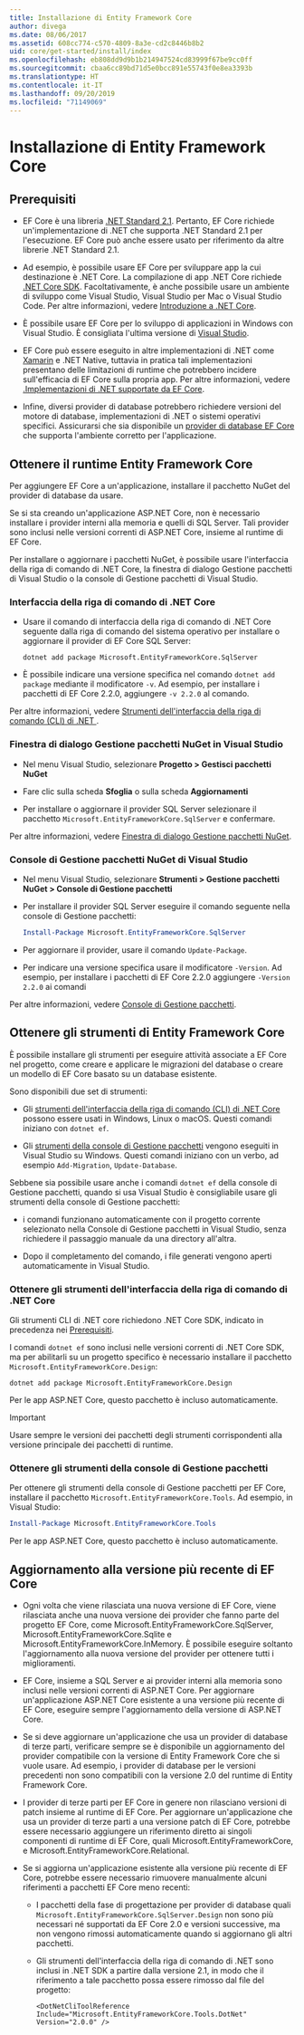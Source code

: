 ```yaml
---
title: Installazione di Entity Framework Core
author: divega
ms.date: 08/06/2017
ms.assetid: 608cc774-c570-4809-8a3e-cd2c8446b8b2
uid: core/get-started/install/index
ms.openlocfilehash: eb808dd9d9b1b214947524cd83999f67be9cc0ff
ms.sourcegitcommit: cbaa6cc89bd71d5e0bcc891e55743f0e8ea3393b
ms.translationtype: HT
ms.contentlocale: it-IT
ms.lasthandoff: 09/20/2019
ms.locfileid: "71149069"
---
```

# <a name="installing-entity-framework-core"></a>Installazione di Entity Framework Core

## <a name="prerequisites"></a>Prerequisiti

* EF Core è una libreria [.NET Standard 2.1](/dotnet/standard/net-standard). Pertanto, EF Core richiede un'implementazione di .NET che supporta .NET Standard 2.1 per l'esecuzione. EF Core può anche essere usato per riferimento da altre librerie .NET Standard 2.1. 

* Ad esempio, è possibile usare EF Core per sviluppare app la cui destinazione è .NET Core. La compilazione di app .NET Core richiede [.NET Core SDK](https://dotnet.microsoft.com/download). Facoltativamente, è anche possibile usare un ambiente di sviluppo come Visual Studio, Visual Studio per Mac o Visual Studio Code. Per altre informazioni, vedere [Introduzione a .NET Core](/dotnet/core/get-started).

* È possibile usare EF Core per lo sviluppo di applicazioni in Windows con Visual Studio. È consigliata l'ultima versione di [Visual Studio](https://visualstudio.microsoft.com/vs).

* EF Core può essere eseguito in altre implementazioni di .NET come [Xamarin](https://dotnet.microsoft.com/apps/xamarin) e .NET Native, tuttavia in pratica tali implementazioni presentano delle limitazioni di runtime che potrebbero incidere sull'efficacia di EF Core sulla propria app. Per altre informazioni, vedere [.Implementazioni di .NET supportate da EF Core](xref:core/platforms/index).

* Infine, diversi provider di database potrebbero richiedere versioni del motore di database, implementazioni di .NET o sistemi operativi specifici. Assicurarsi che sia disponibile un [provider di database EF Core](xref:core/providers/index) che supporta l'ambiente corretto per l'applicazione.

## <a name="get-the-entity-framework-core-runtime"></a>Ottenere il runtime Entity Framework Core

Per aggiungere EF Core a un'applicazione, installare il pacchetto NuGet del provider di database da usare.

Se si sta creando un'applicazione ASP.NET Core, non è necessario installare i provider interni alla memoria e quelli di SQL Server. Tali provider sono inclusi nelle versioni correnti di ASP.NET Core, insieme al runtime di EF Core.  

Per installare o aggiornare i pacchetti NuGet, è possibile usare l'interfaccia della riga di comando di .NET Core, la finestra di dialogo Gestione pacchetti di Visual Studio o la console di Gestione pacchetti di Visual Studio.

### <a name="net-core-cli"></a>Interfaccia della riga di comando di .NET Core

* Usare il comando di interfaccia della riga di comando di .NET Core seguente dalla riga di comando del sistema operativo per installare o aggiornare il provider di EF Core SQL Server:

  ``` Console
  dotnet add package Microsoft.EntityFrameworkCore.SqlServer
  ```

* È possibile indicare una versione specifica nel comando `dotnet add package` mediante il modificatore `-v`. Ad esempio, per installare i pacchetti di EF Core 2.2.0, aggiungere `-v 2.2.0` al comando.

Per altre informazioni, vedere [Strumenti dell'interfaccia della riga di comando (CLI) di .NET ](/dotnet/core/tools/).

### <a name="visual-studio-nuget-package-manager-dialog"></a>Finestra di dialogo Gestione pacchetti NuGet in Visual Studio

* Nel menu Visual Studio, selezionare **Progetto > Gestisci pacchetti NuGet**

* Fare clic sulla scheda **Sfoglia** o sulla scheda **Aggiornamenti**

* Per installare o aggiornare il provider SQL Server selezionare il pacchetto `Microsoft.EntityFrameworkCore.SqlServer` e confermare.

Per altre informazioni, vedere [Finestra di dialogo Gestione pacchetti NuGet](/nuget/tools/package-manager-ui).

### <a name="visual-studio-nuget-package-manager-console"></a>Console di Gestione pacchetti NuGet di Visual Studio

* Nel menu Visual Studio, selezionare **Strumenti > Gestione pacchetti NuGet > Console di Gestione pacchetti**

* Per installare il provider SQL Server eseguire il comando seguente nella console di Gestione pacchetti:

  ``` PowerShell  
  Install-Package Microsoft.EntityFrameworkCore.SqlServer
  ```
* Per aggiornare il provider, usare il comando `Update-Package`.

* Per indicare una versione specifica usare il modificatore `-Version`. Ad esempio, per installare i pacchetti di EF Core 2.2.0 aggiungere `-Version 2.2.0` ai comandi

Per altre informazioni, vedere [Console di Gestione pacchetti](/nuget/tools/package-manager-console).

## <a name="get-the-entity-framework-core-tools"></a>Ottenere gli strumenti di Entity Framework Core

È possibile installare gli strumenti per eseguire attività associate a EF Core nel progetto, come creare e applicare le migrazioni del database o creare un modello di EF Core basato su un database esistente.

Sono disponibili due set di strumenti:

* Gli [strumenti dell'interfaccia della riga di comando (CLI) di .NET Core](xref:core/miscellaneous/cli/dotnet) possono essere usati in Windows, Linux o macOS. Questi comandi iniziano con `dotnet ef`. 

* Gli [strumenti della console di Gestione pacchetti](xref:core/miscellaneous/cli/powershell) vengono eseguiti in Visual Studio su Windows. Questi comandi iniziano con un verbo, ad esempio `Add-Migration`, `Update-Database`.

Sebbene sia possibile usare anche i comandi `dotnet ef` della console di Gestione pacchetti, quando si usa Visual Studio è consigliabile usare gli strumenti della console di Gestione pacchetti:

* i comandi funzionano automaticamente con il progetto corrente selezionato nella Console di Gestione pacchetti in Visual Studio, senza richiedere il passaggio manuale da una directory all'altra.  

* Dopo il completamento del comando, i file generati vengono aperti automaticamente in Visual Studio.

<a name="cli"></a>

### <a name="get-the-net-core-cli-tools"></a>Ottenere gli strumenti dell'interfaccia della riga di comando di .NET Core

Gli strumenti CLI di .NET core richiedono .NET Core SDK, indicato in precedenza nei [Prerequisiti](#prerequisites).

I comandi `dotnet ef` sono inclusi nelle versioni correnti di .NET Core SDK, ma per abilitarli su un progetto specifico è necessario installare il pacchetto `Microsoft.EntityFrameworkCore.Design`:

``` Console 
dotnet add package Microsoft.EntityFrameworkCore.Design 
``` 

Per le app ASP.NET Core, questo pacchetto è incluso automaticamente.

> [!IMPORTANT]      
> Usare sempre le versioni dei pacchetti degli strumenti corrispondenti alla versione principale dei pacchetti di runtime.

### <a name="get-the-package-manager-console-tools"></a>Ottenere gli strumenti della console di Gestione pacchetti

Per ottenere gli strumenti della console di Gestione pacchetti per EF Core, installare il pacchetto `Microsoft.EntityFrameworkCore.Tools`. Ad esempio, in Visual Studio:

``` PowerShell  
Install-Package Microsoft.EntityFrameworkCore.Tools
``` 

Per le app ASP.NET Core, questo pacchetto è incluso automaticamente.

## <a name="upgrading-to-the-latest-ef-core"></a>Aggiornamento alla versione più recente di EF Core

* Ogni volta che viene rilasciata una nuova versione di EF Core, viene rilasciata anche una nuova versione dei provider che fanno parte del progetto EF Core, come Microsoft.EntityFrameworkCore.SqlServer, Microsoft.EntityFrameworkCore.Sqlite e Microsoft.EntityFrameworkCore.InMemory. È possibile eseguire soltanto l'aggiornamento alla nuova versione del provider per ottenere tutti i miglioramenti. 

* EF Core, insieme a SQL Server e ai provider interni alla memoria sono inclusi nelle versioni correnti di ASP.NET Core. Per aggiornare un'applicazione ASP.NET Core esistente a una versione più recente di EF Core, eseguire sempre l'aggiornamento della versione di ASP.NET Core.

* Se si deve aggiornare un'applicazione che usa un provider di database di terze parti, verificare sempre se è disponibile un aggiornamento del provider compatibile con la versione di Entity Framework Core che si vuole usare. Ad esempio, i provider di database per le versioni precedenti non sono compatibili con la versione 2.0 del runtime di Entity Framework Core.

* I provider di terze parti per EF Core in genere non rilasciano versioni di patch insieme al runtime di EF Core. Per aggiornare un'applicazione che usa un provider di terze parti a una versione patch di EF Core, potrebbe essere necessario aggiungere un riferimento diretto ai singoli componenti di runtime di EF Core, quali Microsoft.EntityFrameworkCore, e Microsoft.EntityFrameworkCore.Relational.

* Se si aggiorna un'applicazione esistente alla versione più recente di EF Core, potrebbe essere necessario rimuovere manualmente alcuni riferimenti a pacchetti EF Core meno recenti:

  * I pacchetti della fase di progettazione per provider di database quali `Microsoft.EntityFrameworkCore.SqlServer.Design` non sono più necessari né supportati da EF Core 2.0 e versioni successive, ma non vengono rimossi automaticamente quando si aggiornano gli altri pacchetti.

  * Gli strumenti dell'interfaccia della riga di comando di .NET sono inclusi in .NET SDK a partire dalla versione 2.1, in modo che il riferimento a tale pacchetto possa essere rimosso dal file del progetto:

    ```
    <DotNetCliToolReference Include="Microsoft.EntityFrameworkCore.Tools.DotNet" Version="2.0.0" />
    ```

